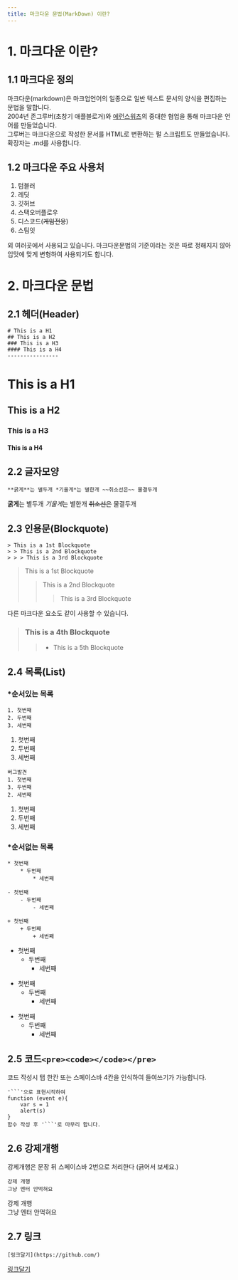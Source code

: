 ```yaml
---
title: 마크다운 문법(MarkDown) 이란?
---
```


# 1. 마크다운 이란?
## 1.1 마크다운 정의
마크다운(markdown)은 마크업언어의 일종으로 일반 텍스트 문서의 양식을 편집하는 문법을 말합니다.  
2004년 존그루버(초창기 애플블로거)와 [에런스워츠](https://ko.wikipedia.org/wiki/%EC%97%90%EB%9F%B0_%EC%8A%A4%EC%9B%8C%EC%B8%A0)의 중대한 협업을 통해 마크다운 언어를 만들었습니다.  
그루버는 마크다운으로 작성한 문서를 HTML로 변환하는 펄 스크립트도 만들었습니다.  
확장자는 .md를 사용합니다.

## 1.2 마크다운 주요 사용처
1. 텀블러
2. 레딧
3. 깃허브
4. 스택오버플로우
5. 디스코드(~~게임전용~~)
6. 스팀잇

외 여러곳에서 사용되고 있습니다. 마크다운문법의 기준이라는 것은 따로 정해지지 않아 입맛에 맞게 변형하여 사용되기도 합니다.

# 2. 마크다운 문법
## 2.1 헤더(Header)
```
# This is a H1
## This is a H2
### This is a H3
#### This is a H4
----------------
```
# This is a H1
## This is a H2
### This is a H3
#### This is a H4

## 2.2 글자모양
```
**굵게**는 별두개 *기울게*는 별한개 ~~취소선은~~ 물결두개
```
**굵게**는 별두개 *기울게*는 별한개 ~~취소선은~~ 물결두개

## 2.3 인용문(Blockquote)
```
> This is a 1st Blockquote
> > This is a 2nd Blockquote
> > > This is a 3rd Blockquote
```
> This is a 1st Blockquote
> > This is a 2nd Blockquote
> > > This is a 3rd Blockquote

다른 마크다운 요소도 같이 사용할 수 있습니다.

> ### This is a 4th Blockquote
> > * This is a 5th Blockquote

## 2.4 목록(List)
### *순서있는 목록
```
1. 첫번째
2. 두번째
3. 세번째
```

1. 첫번째
2. 두번째
3. 세번째

```
버그발견
1. 첫번째
3. 두번째
2. 세번째
```
1. 첫번째
3. 두번째
2. 세번째

### *순서없는 목록
```
* 첫번째
	* 두번째
		* 세번째

- 첫번째
	- 두번째
		- 세번째

+ 첫번째
	+ 두번째
		+ 세번째
```

* 첫번째
	* 두번째
		* 세번째

- 첫번째
	- 두번째
		- 세번째

+ 첫번째
	+ 두번째
		+ 세번째

## 2.5 코드```<pre><code></code></pre>```
코드 작성시 탭 한칸 또는 스페이스바 4칸을 인식하여 들여쓰기가 가능합니다.
```
'```'으로 표현시작하여
function (event e){
	var s = 1
	alert(s)
}
함수 작성 후 '```'로 마무리 합니다.
```

## 2.6 강제개행
강제개행은 문장 뒤 스페이스바 2번으로 처리한다 (긁어서 보세요.)
```
강제 개행  
그냥 엔터 안먹혀요  
```
강제 개행  
그냥 엔터 안먹혀요

## 2.7 링크
```
[링크달기](https://github.com/)
```
[링크달기](https://github.com/)